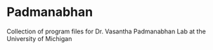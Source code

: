 # Padmanabhan
Collection of program files for Dr. Vasantha Padmanabhan Lab at the University of Michigan
